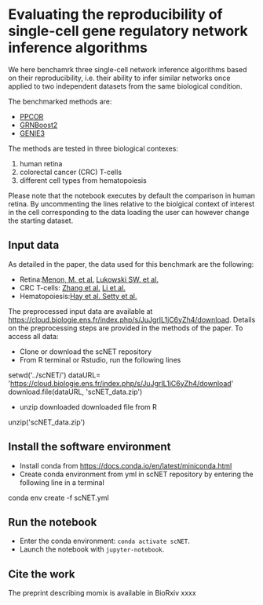# Evaluating the reproducibility of single-cell gene regulatory network inference algorithms
We here benchamrk three single-cell network inference algorithms based on their reproducibility, i.e. their ability to infer similar networks once applied to two independent datasets from the same biological condition. 

The benchmarked methods are:
* [PPCOR](https://cran.r-project.org/web/packages/ppcor/index.html)
* [GRNBoost2](https://github.com/aertslab/GRNBoost)
* [GENIE3](https://bioconductor.org/packages/release/bioc/html/GENIE3.html)

The methods are tested in three biological contexes:
1. human retina
2. colorectal cancer (CRC) T-cells
3. different cell types from hematopoiesis

Please note that the notebook executes by default the comparison in human retina. By uncommenting the lines relative to the biolgical context of interest in the cell corresponding to the data loading the user can however change the starting dataset.

## Input data
As detailed in the paper, the data used for this benchmark are the following:
* Retina:[Menon, M. et al.](https://www.nature.com/articles/s41467-019-12780-8) [Lukowski SW. et al.](https://www.embopress.org/doi/10.15252/embj.2018100811)
* CRC T-cells: [Zhang et al.](https://www.nature.com/articles/s41597-019-0131-5) [Li et al.](https://www.nature.com/articles/ng.3818)
* Hematopoiesis:[Hay et al. ](https://www.sciencedirect.com/science/article/pii/S0301472X18308051?via%3Dihub) [Setty et al.](https://www.nature.com/articles/s41587-019-0068-4)

The preprocessed input data are available at https://cloud.biologie.ens.fr/index.php/s/JuJgrIL1jC6yZh4/download. Details on the preprocessing steps are provided in the methods of the paper. To access all data:
* Clone or download the scNET repository
* From R terminal or Rstudio, run the following lines

setwd('../scNET/')
dataURL= 'https://cloud.biologie.ens.fr/index.php/s/JuJgrIL1jC6yZh4/download'
download.file(dataURL, 'scNET_data.zip')

* unzip downloaded downloaded file from R

unzip('scNET_data.zip')

## Install the software environment

* Install conda from https://docs.conda.io/en/latest/miniconda.html
* Create conda environment from yml in scNET repository by entering the following line in a terminal

conda env create -f scNET.yml

## Run the notebook

* Enter the conda environment: `conda activate scNET`.
* Launch the notebook with `jupyter-notebook`.

##  Cite the work
The preprint describing momix is available in BioRxiv
xxxx

